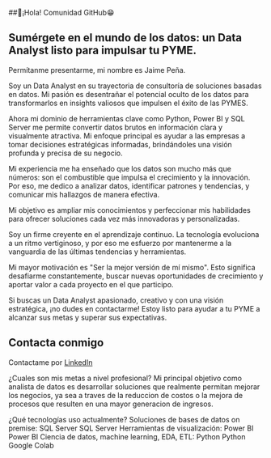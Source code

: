 ##👋¡Hola! Comunidad GitHub😁
## Sumérgete en el mundo de los datos: un Data Analyst listo para impulsar tu PYME.

Permítanme presentarme, mi nombre es Jaime Peña.

Soy un Data Analyst en su trayectoria de consultoría de soluciones basadas en datos. Mi pasión es desentrañar el potencial oculto de los datos para transformarlos en insights valiosos que impulsen el éxito de las PYMES.

Ahora mi dominio de herramientas clave como Python, Power BI y SQL Server me permite convertir datos brutos en información clara y visualmente atractiva. Mi enfoque principal es ayudar a las empresas a tomar decisiones estratégicas informadas, brindándoles una visión profunda y precisa de su negocio.

Mi experiencia me ha enseñado que los datos son mucho más que números: son el combustible que impulsa el crecimiento y la innovación. Por eso, me dedico a analizar datos, identificar patrones y tendencias, y comunicar mis hallazgos de manera efectiva.

Mi objetivo es ampliar mis conocimientos y perfeccionar mis habilidades para ofrecer soluciones cada vez más innovadoras y personalizadas.

Soy un firme creyente en el aprendizaje continuo. La tecnología evoluciona a un ritmo vertiginoso, y por eso me esfuerzo por mantenerme a la vanguardia de las últimas tendencias y herramientas.

Mi mayor motivación es "Ser la mejor versión de mí mismo". Esto significa desafiarme constantemente, buscar nuevas oportunidades de crecimiento y aportar valor a cada proyecto en el que participo.

Si buscas un Data Analyst apasionado, creativo y con una visión estratégica, ¡no dudes en contactarme! Estoy listo para ayudar a tu PYME a alcanzar sus metas y superar sus expectativas.

## Contacta conmigo
Contactame por [LinkedIn](www.linkedin.com/in/jpeña23)

¿Cuales son mis metas a nivel profesional?
Mi principal objetivo como analista de datos es desarrollar soluciones que realmente permitan mejorar los negocios, ya sea a traves de la reduccion de costos o la mejora de procesos que resulten en una mayor generacion de ingresos.

¿Qué tecnologías uso actualmente?
Soluciones de bases de datos on premise:
SQL Server SQL Server
Herramientas de visualización:
Power BI Power BI
Ciencia de datos, machine learning, EDA, ETL:
Python Python
Google Colab
